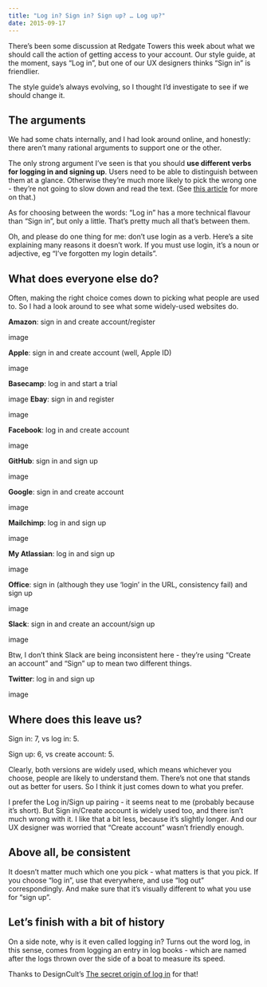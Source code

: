 ```yaml
---
title: "Log in? Sign in? Sign up? … Log up?"
date: 2015-09-17
---
```


There’s been some discussion at Redgate Towers this week about what we should call the action of getting access to your account. Our style guide, at the moment, says “Log in”, but one of our UX designers thinks “Sign in” is friendlier. 

The style guide’s always evolving, so I thought I’d investigate to see if we should change it.

## The arguments

We had some chats internally, and I had look around online, and honestly: there aren’t many rational arguments to support one or the other.

The only strong argument I’ve seen is that you should **use different verbs for logging in and signing up**. Users need to be able to distinguish between them at a glance. Otherwise they’re much more likely to pick the wrong one - they’re not going to slow down and read the text. (See [this article](http://uxmovement.com/buttons/why-sign-up-and-sign-in-button-labels-confuse-users/) for more on that.)

As for choosing between the words: “Log in” has a more technical flavour than “Sign in”, but only a little. That’s pretty much all that’s between them.

Oh, and please do one thing for me: don’t use login as a verb. Here’s a site explaining many reasons it doesn’t work. If you must use login, it’s a noun or adjective, eg “I’ve forgotten my login details”.

## What does everyone else do?

Often, making the right choice comes down to picking what people are used to. So I had a look around to see what some widely-used websites do.

**Amazon**: sign in and create account/register

image

**Apple**: sign in and create account (well, Apple ID)

image

**Basecamp**: log in and start a trial

image
**Ebay**: sign in and register

image

**Facebook**: log in and create account

image

**GitHub**: sign in and sign up

image

**Google**: sign in and create account

image

**Mailchimp**: log in and sign up

image

**My Atlassian**: log in and sign up 

image

**Office**: sign in (although they use ‘login’ in the URL, consistency fail) and sign up

image

**Slack**: sign in and create an account/sign up 

image

Btw, I don’t think Slack are being inconsistent here - they’re using “Create an account” and “Sign” up to mean two different things. 

**Twitter**: log in and sign up

image

## Where does this leave us?

Sign in: 7, vs log in: 5. 

Sign up: 6, vs create account: 5. 

Clearly, both versions are widely used, which means whichever you choose, people are likely to understand them. There’s not one that stands out as better for users. So I think it just comes down to what you prefer.

I prefer the Log in/Sign up pairing - it seems neat to me (probably because it’s short). But Sign in/Create account is widely used too, and there isn’t much wrong with it. I like that a bit less, because it’s slightly longer. And our UX designer was worried that “Create account” wasn’t friendly enough. 

## Above all, be consistent

It doesn’t matter much which one you pick - what matters is that you pick. If you choose “log in”, use that everywhere, and use “log out” correspondingly. And make sure that it’s visually different to what you use for “sign up”. 

## Let’s finish with a bit of history

On a side note, why is it even called logging in? Turns out the word log, in this sense, comes from logging an entry in log books - which are named after the logs thrown over the side of a boat to measure its speed. 

Thanks to DesignCult’s [The secret origin of log in](http://www.designcult.org/2011/08/why-do-we-call-in-logging-in.html) for that!

<!-- https://uiwriting.tumblr.com/post/129278355474/log-in-vs-sign-in -->
